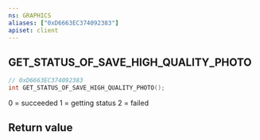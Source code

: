 ```yaml
---
ns: GRAPHICS
aliases: ["0xD6663EC374092383"]
apiset: client
---
```

## GET_STATUS_OF_SAVE_HIGH_QUALITY_PHOTO

```c
// 0xD6663EC374092383
int GET_STATUS_OF_SAVE_HIGH_QUALITY_PHOTO();
```

0 = succeeded
1 = getting status
2 = failed


## Return value